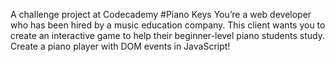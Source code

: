 A challenge project at Codecademy
#Piano Keys
You’re a web developer who has been hired by a music education company. 
This client wants you to create an interactive game to help their beginner-level 
piano students study. Create a piano player with DOM events in JavaScript!
